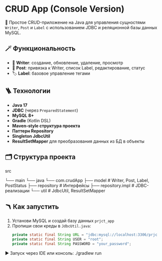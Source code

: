 # CRUD App (Console Version)

📌 Простое CRUD-приложение на Java для управления сущностями `Writer`, `Post` и `Label` с использованием JDBC и реляционной базы данных MySQL.

## 🪄 Функциональность

- 🗿 **Writer**: создание, обновление, удаление, просмотр
- 📝 **Post**: привязка к Writer, список Label, редактирование, статус
- 🏷️ **Label**: базовое управление тегами

## 🪜 Технологии

- **Java 17**
- **JDBC** (через `PreparedStatement`)
- **MySQL 8+**
- **Gradle** (Kotlin DSL)
- **Maven-style структура проекта**
- **Паттерн Repository**
- **Singleton JdbcUtil**
- **ResultSetMapper** для преобразования данных из БД в объекты

## 🗂️ Структура проекта
src

└── main
└── java
└── com.crudApp
├── model # Writer, Post, Label, PostStatus
├── repository # Интерфейсы
├── repository.impl # JDBC-реализации
└── util # JdbcUtil, ResultSetMapper

## 🪃 Как запустить

1. Установи MySQL и создай базу данных `prjct_app`
2. Пропиши свои креды в `JdbcUtil.java`:
   ```java
   private static final String URL = "jdbc:mysql://localhost:3306/prjct_app";
   private static final String USER = "root";
   private static final String PASSWORD = "your_password";

▶️ Запуск через IDE или консоль:
   ./gradlew run
